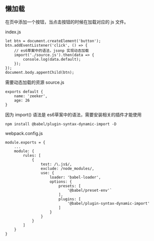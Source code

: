 ## 懒加载

在页中添加一个按钮，当点击按钮的时候在加载对应的 js 文件。

index.js
```
let btn = document.createElement('button');
btn.addEventListener('click', () => {
	// es6草案中的语法，jsonp 实现动态加载
	import('./source.js').then(data => {
		console.log(data.default);
	});
});
document.body.appentChild(btn);
```

需要动态加载的资源
source.js
```
exports default {
	name: 'zeeker',
	age: 26
}
```

因为 import() 语法是 es6草案中的语法，需要安装相关的插件才能使用
```
npm install @babel/plugin-syntax-dynamic-import -D
```
webpack.config.js
```
module.exports = {
	...
	module: {
		rules: [
			{
				test: /\.js$/,
				exclude: /node_modules/,
				use: {
					loader: 'babel-loader',
					options: {
						presets: [
							'@babel/preset-env'`
						],
						plugins: [
							'@babel/plugin-syntax-dynamic-import'
						]
					}
				}
			}
		]
	}
}

```
